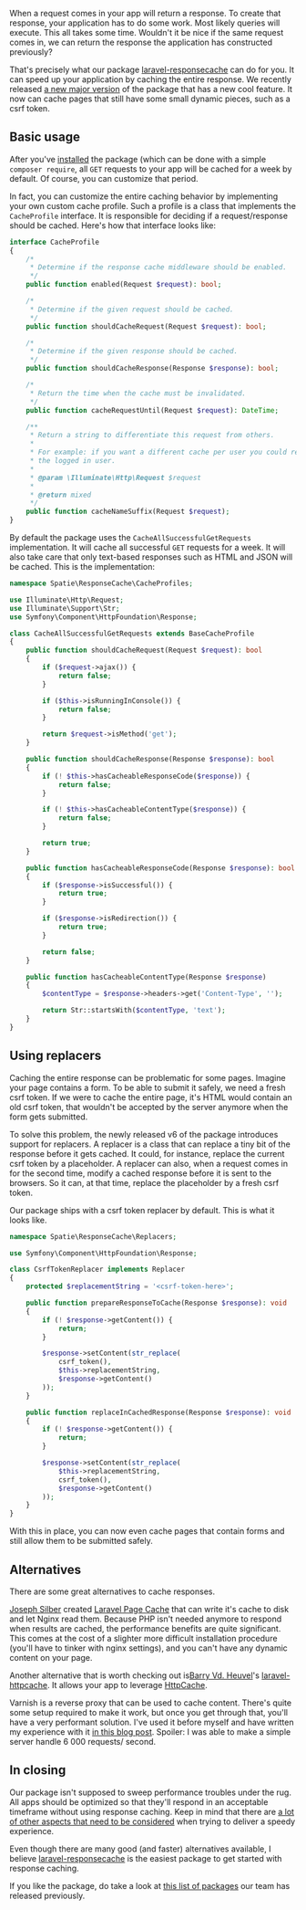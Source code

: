 When a request comes in your app will return a response. To create that response, your application has to do some work. Most likely queries will execute. This all takes some time. Wouldn't it be nice if the same request comes in, we can return the response the application has constructed previously?

That's precisely what our package [laravel-responsecache](https://github.com/spatie/laravel-responsecache) can do for you. It can speed up your application by caching the entire response. We recently released [a new major version](https://github.com/spatie/laravel-responsecache/releases/tag/6.0.0) of the package that has a new cool feature. It now can cache pages that still have some small dynamic pieces, such as a csrf token. 

## Basic usage

After you've [installed](https://github.com/spatie/laravel-responsecache#installation) the package (which can be done with a simple `composer require`, all `GET` requests to your app will be cached for a week by default. Of course, you can customize that period. 

In fact, you can customize the entire caching behavior by implementing your own custom cache profile. Such a profile is a class that implements the `CacheProfile` interface. It is responsible for deciding if a request/response should be cached. Here's how that interface looks like:

```php
interface CacheProfile
{
    /*
     * Determine if the response cache middleware should be enabled.
     */
    public function enabled(Request $request): bool;

    /*
     * Determine if the given request should be cached.
     */
    public function shouldCacheRequest(Request $request): bool;

    /*
     * Determine if the given response should be cached.
     */
    public function shouldCacheResponse(Response $response): bool;

    /*
     * Return the time when the cache must be invalidated.
     */
    public function cacheRequestUntil(Request $request): DateTime;

    /**
     * Return a string to differentiate this request from others.
     *
     * For example: if you want a different cache per user you could return the id of
     * the logged in user.
     *
     * @param \Illuminate\Http\Request $request
     *
     * @return mixed
     */
    public function cacheNameSuffix(Request $request);
}
```

By default the package uses the `CacheAllSuccessfulGetRequests` implementation. It will cache all successful `GET` requests for a week. It will also take care that only text-based responses such as HTML and JSON will be cached.  This is the implementation:

```php
namespace Spatie\ResponseCache\CacheProfiles;

use Illuminate\Http\Request;
use Illuminate\Support\Str;
use Symfony\Component\HttpFoundation\Response;

class CacheAllSuccessfulGetRequests extends BaseCacheProfile
{
    public function shouldCacheRequest(Request $request): bool
    {
        if ($request->ajax()) {
            return false;
        }

        if ($this->isRunningInConsole()) {
            return false;
        }

        return $request->isMethod('get');
    }

    public function shouldCacheResponse(Response $response): bool
    {
        if (! $this->hasCacheableResponseCode($response)) {
            return false;
        }

        if (! $this->hasCacheableContentType($response)) {
            return false;
        }

        return true;
    }

    public function hasCacheableResponseCode(Response $response): bool
    {
        if ($response->isSuccessful()) {
            return true;
        }

        if ($response->isRedirection()) {
            return true;
        }

        return false;
    }

    public function hasCacheableContentType(Response $response)
    {
        $contentType = $response->headers->get('Content-Type', '');

        return Str::startsWith($contentType, 'text');
    }
}
```


## Using replacers

Caching the entire response can be problematic for some pages. Imagine your page contains a form. To be able to submit it safely, we need a fresh csrf token. If we were to cache the entire page, it's HTML would contain an old csrf token, that wouldn't be accepted by the server anymore when the form gets submitted.

To solve this problem, the newly released v6 of the package introduces support for replacers. A replacer is a class that can replace a tiny bit of the response before it gets cached. It could, for instance, replace the current csrf token by a placeholder. A replacer can also, when a request comes in for the second time, modify a cached response before it is sent to the browsers. So it can, at that time, replace the placeholder by a fresh csrf token.

Our package ships with a csrf token replacer by default. This is what it looks like.

```php
namespace Spatie\ResponseCache\Replacers;

use Symfony\Component\HttpFoundation\Response;

class CsrfTokenReplacer implements Replacer
{
    protected $replacementString = '<csrf-token-here>';

    public function prepareResponseToCache(Response $response): void
    {
        if (! $response->getContent()) {
            return;
        }

        $response->setContent(str_replace(
            csrf_token(),
            $this->replacementString,
            $response->getContent()
        ));
    }

    public function replaceInCachedResponse(Response $response): void
    {
        if (! $response->getContent()) {
            return;
        }

        $response->setContent(str_replace(
            $this->replacementString,
            csrf_token(),
            $response->getContent()
        ));
    }
}
```

With this in place, you can now even cache pages that contain forms and still allow them to be submitted safely.

## Alternatives

There are some great alternatives to cache responses. 

[Joseph Silber](https://twitter.com/joseph_silber) created [Laravel Page Cache](https://github.com/JosephSilber/page-cache) that can write it's cache to disk and let Nginx read them. Because PHP isn't needed anymore to respond when results are cached, the performance benefits are quite significant. This comes at the cost of a slighter more difficult installation procedure (you'll have to tinker with nginx settings), and you can't have any dynamic content on your page.

Another alternative that is worth checking out is[Barry Vd. Heuvel](https://twitter.com/barryvdh)'s [laravel-httpcache](https://github.com/barryvdh/laravel-httpcache). It allows your app to leverage [HttpCache](https://symfony.com/doc/current/http_cache.html).

Varnish is a reverse proxy that can be used to cache content. There's quite some setup required to make it work, but once you get through that, you'll have a very performant solution. I've used it before myself and have written my experience with it [in this blog post](https://freek.dev/using-varnish-on-a-laravel-forge-provisioned-server). Spoiler: I was able to make a simple server handle 6 000 requests/ second.

## In closing

Our package isn't supposed to sweep performance troubles under the rug. All apps should be optimized so that they'll respond in an acceptable timeframe without using response caching.  Keep in mind that there are [a lot of other aspects that need to be considered](https://developers.google.com/web/fundamentals/performance/why-performance-matters/) when trying to deliver a speedy experience.

Even though there are many good (and faster) alternatives available, I believe [laravel-responsecache](https://github.com/spatie/laravel-responsecache) is the easiest package to get started with response caching. 

If you like the package, do take a look at [this list of packages](https://spatie.be/open-source) our team has released previously.
